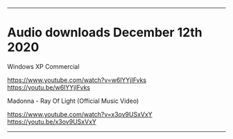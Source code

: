 
***

# Audio downloads December 12th 2020

Windows XP Commercial

https://www.youtube.com/watch?v=w6lYYjIFvks
https://youtu.be/w6lYYjIFvks

Madonna - Ray Of Light (Official Music Video)

https://www.youtube.com/watch?v=x3ov9USxVxY
https://youtu.be/x3ov9USxVxY

***

